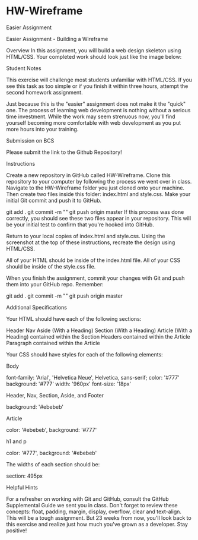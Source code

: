 # HW-Wireframe
Easier Assignment

Easier Assignment - Building a Wireframe

Overview
In this assignment, you will build a web design skeleton using HTML/CSS. Your completed work should look just like the image below:


Student Notes


This exercise will challenge most students unfamiliar with HTML/CSS. If you see this task as too simple or if you finish it within three hours, attempt the second homework assignment.


Just because this is the "easier" assignment does not make it the "quick" one. The process of learning web development is nothing without a serious time investment. While the work may seem strenuous now, you'll find yourself becoming more comfortable with web development as you put more hours into your training.



Submission on BCS

Please submit the link to the Github Repository!


Instructions

Create a new repository in GitHub called HW-Wireframe.
Clone this repository to your computer by following the process we went over in class.
Navigate to the HW-Wireframe folder you just cloned onto your machine. Then create two files inside this folder: index.html and style.css.
Make your initial Git commit and push it to GitHub.

git add .
git commit -m "<COMMENT>"
git push origin master
If this process was done correctly, you should see these two files appear in your repository. This will be your initial test to confirm that you're hooked into GitHub.


Return to your local copies of index.html and style.css. Using the screenshot at the top of these instructions, recreate the design using HTML/CSS.

All of your HTML should be inside of the index.html file.
All of your CSS should be inside of the style.css file.


When you finish the assignment, commit your changes with Git and push them into your GitHub repo. Remember:

git add .
git commit -m "<COMMENT>"
git push origin master




Additional Specifications

Your HTML should have each of the following sections:

Header
Nav
Aside (With a Heading)
Section (With a Heading)
Article (With a Heading) contained within the Section
Headers contained within the Article
Paragraph contained within the Article


Your CSS should have styles for each of the following elements:

Body

font-family: 'Arial', 'Helvetica Neue', Helvetica, sans-serif;
color: '#777'
background: '#777'
width: '960px'
font-size: '18px'


Header, Nav, Section, Aside, and Footer

background: '#ebebeb'


Article

color: '#ebebeb',
background: '#777'


h1 and p

color: '#777',
background: '#ebebeb'




The widths of each section should be:

section: 495px




Helpful Hints

For a refresher on working with Git and GitHub, consult the GitHub Supplemental Guide we sent you in class.
Don't forget to review these concepts: float, padding, margin, display, overflow, clear and text-align.
This will be a tough assignment. But 23 weeks from now, you'll look back to this exercise and realize just how much you've grown as a developer. Stay positive!
